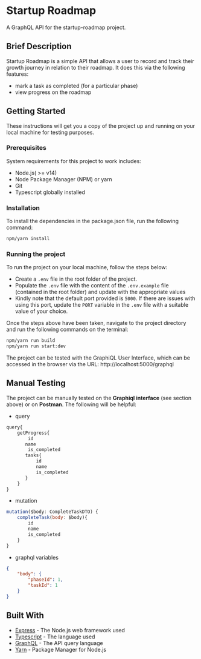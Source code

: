 # Startup Roadmap
A GraphQL API for the startup-roadmap project. 

## Brief Description
Startup Roadmap is a simple API that allows a user to record and track their growth journey in relation to their roadmap. It does this via the following features:
- mark a task as completed (for a particular phase)
- view progress on the roadmap


## Getting Started
These instructions will get you a copy of the project up and running on your local machine for testing purposes.

### Prerequisites
System requirements for this project to work includes:
- Node.js( >= v14)
- Node Package Manager (NPM) or yarn
- Git
- Typescript globally installed

### Installation
To install the dependencies in the package.json file, run the following command: 

```bash
npm/yarn install
```

### Running the project
To run the project on your local machine, follow the steps below:  

-  Create a `.env` file in the root folder of the project.
- Populate the `.env` file with the content of the `.env.example` file (contained in the root folder) and update with the appropriate values
- Kindly note that the default port provided is `5000`. If there are issues with using this port, update the `PORT` variable in the `.env` file with a suitable value of your choice.

Once the steps above have been taken, navigate to the project directory and run the following commands on the terminal:

```bash
npm/yarn run build
npm/yarn run start:dev
```

The project can be tested with the GraphiQL User Interface, which can be accessed in the browser via the URL: http://localhost:5000/graphql

## Manual Testing
The project can be manually tested on the **Graphiql interface** (see section above) or on **Postman**. The following will be helpful:
- query

```js
query{
    getProgress{
        id
       name
        is_completed
       tasks{
           id
           name
           is_completed
       }
    }
}
```

- mutation
```js
mutation($body: CompleteTaskDTO) {
    completeTask(body: $body){
        id
        name
        is_completed
    }
}
```

- graphql variables
```json
{
    "body": {
        "phaseId": 1,
        "taskId": 1
    }
}
```

## Built With
- [Express](https://expressjs.com/) - The Node.js web framework used
- [Typescript](https://www.typescriptlang.org/) - The language used
- [GraphQL](https://graphql.org/) - The API query language
- [Yarn](https://yarnpkg.com/) - Package Manager for Node.js
